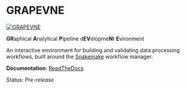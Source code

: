 # GRAPEVNE

[![GRAPEVNE](https://github.com/jsbrittain/GRAPEVNE/actions/workflows/GRAPEVNE.yml/badge.svg)](https://github.com/jsbrittain/GRAPEVNE/actions/workflows/GRAPEVNE.yml)

**GR**aphical **A**nalytical **P**ipeline d**EV**elopme**N**t **E**vironment

An interactive environment for building and validating data processing workflows,
built around the [Snakemake](https://snakemake.github.io/) workflow manager.

**Documentation**: [ReadTheDocs](https://GRAPEVNE.readthedocs.io)

Status: _Pre-release_
